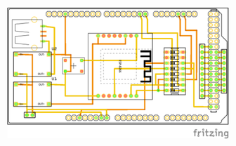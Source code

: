 ![Alt Main board](https://github.com/earlcr/IOT-Weighing-Solution-for-Bulk-Bins/blob/main/images/circuit/main_board_pcb.png)

